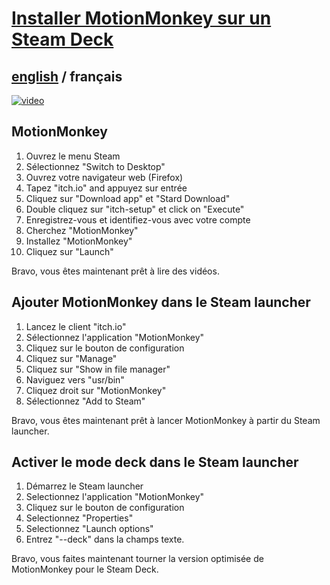 # [Installer MotionMonkey sur un Steam Deck](../README.md)

## [english](../../../MotionMonkey/install/steamDeck.md) / français

[![video](https://i.ytimg.com/vi/xgMpq4AT02o/maxresdefault.jpg)](https://www.youtube.com/watch?v=xgMpq4AT02o)

## MotionMonkey

1. Ouvrez le menu Steam
2. Sélectionnez "Switch to Desktop"
3. Ouvrez votre navigateur web (Firefox)
4. Tapez "itch.io" and appuyez sur entrée
5. Cliquez sur "Download app" et "Stard Download"
6. Double cliquez sur "itch-setup" et click on "Execute"
7. Enregistrez-vous et identifiez-vous avec votre compte
8. Cherchez "MotionMonkey"
9. Installez "MotionMonkey"
10. Cliquez sur "Launch"

Bravo, vous êtes maintenant prêt à lire des vidéos.

## Ajouter MotionMonkey dans le Steam launcher

1. Lancez le client "itch.io"
2. Sélectionnez l'application "MotionMonkey"
3. Cliquez sur le bouton de configuration
4. Cliquez sur "Manage"
5. Cliquez sur "Show in file manager"
6. Naviguez vers "usr/bin"
7. Cliquez droit sur "MotionMonkey"
8. Sélectionnez "Add to Steam"

Bravo, vous êtes maintenant prêt à lancer MotionMonkey à partir du Steam launcher.

## Activer le mode deck dans le Steam launcher

1. Démarrez le Steam launcher
2. Selectionnez l'application "MotionMonkey"
3. Cliquez sur le bouton de configuration
4. Selectionnez "Properties"
5. Selectionnez "Launch options"
6. Entrez "--deck" dans la champs texte.

Bravo, vous faites maintenant tourner la version optimisée de MotionMonkey pour le Steam Deck.

